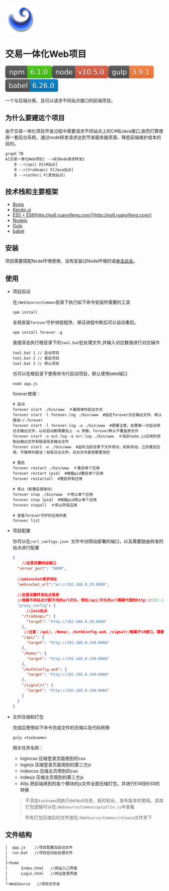![logo](assets/logo.png)



# 交易一体化Web项目

![npm](assets/npm-6.1.0-brightgreen.svg)![node](assets/node-v10.5.0-red.svg)![gulp](assets/gulp-3.9.1-orange.svg)![babel](assets/babel-6.26.0-blue.svg)

一个与后端分离，且可以请求不同站点接口的前端项目。



## 为什么要建这个项目

由于交易一体化项目开发过程中需要请求不同站点上的C#和Java接口,故而打算使用一套前台系统，通过node转发请求达到节省服务器资源、降低前端维护成本的目的。

```mermaid
graph TB
A[交易一体化Web项目] -->B{Node请求转发}
    B -->|api| D[C#站点]
    B -->|tradeapi| E[Java站点]
    B -->|other| F[其他站点]
```



## 技术栈和主要框架

- [Boxjs](http://192.168.0.178:8080/doc/index.html#/api/Box)
- [Kendo ui](https://www.telerik.com/kendo-ui-html-framework-opt)
- [ES5 + ES6]()[http://es6.ruanyifeng.com/](http://es6.ruanyifeng.com/)
- [Nodejs]([http://nodejs.cn/](http://nodejs.cn/))
- [Gulp](https://www.gulpjs.com.cn/)
- [babel](https://www.babeljs.cn/)



## 安装

项目需要搭配Node环境使用，没有安装过Node环境的请[单击此处](https://www.runoob.com/nodejs/nodejs-install-setup.html)。



## 使用

- 项目启动

  在`/WebSource/Common`目录下执行如下命令安装所需要的工具

  ```shell
  npm install 
  ```

  全局安装`forever`守护进程程序，保证进程中断后可以自动重启。

  ```shell
  npm install forever -g
  ```

  直接双击执行根目录下的`tool.bat`批处理文件,并输入对应数值进行对应操作

  ```shell
  tool.bat 1 // 启动项目
  tool.bat 2 // 重启项目
  tool.bat 3 // 停止项目
  ```

  

  也可以在根目录下使用命令行启动项目，默认使用`8000`端口

  ```shell
  node app.js
  ```

  forever使用：

  ```shell
  # 启动
  forever start ./bin/www  ＃最简单的启动方式
  forever start -l forever.log ./bin/www  #指定forever日志输出文件，默认路径~/.forever
  forever start -l forever.log -a ./bin/www  #需要注意，如果第一次启动带日志输出文件，以后启动都需要加上 -a 参数，forever默认不覆盖原文件
  forever start -o out.log -e err.log ./bin/www  ＃指定node.js应用的控制台输出文件和错误信息输出文件
  forever start -w ./bin/www  #监听当前目录下文件改动，如有改动，立刻重启应用，不推荐的做法！如有日志文件，日志文件是频繁更改的
  
  # 重启
  forever restart ./bin/www  ＃重启单个应用
  forever restart [pid]  #根据pid重启单个应用
  forever restartall  #重启所有应用
  
  # 停止（和重启很类似）
  forever stop ./bin/www  ＃停止单个应用
  forever stop [pid]  #根据pid停止单个应用
  forever stopall  ＃停止所有应用
  
  # 查看forever守护的应用列表
  forever list
  ```

  

- 项目配置

  你可以在`/url_configs.json `文件中对网站部署的端口，以及需要路由转发的站点进行配置

  ```json
  {
      //这里设置网站端口
    "server_port": "8000",
      
  	//websocket请求地址
    "websocket_url":"ws://192.168.0.29:8090",
      
    //这里设置转发站点信息
    //根据不同站点分配不同的url开头，例如/api/开头的url需要代理到http://192.168.0.149:8068这台服务器
    "proxy_config": {
        //java站点
      "/tradeapi/": {
        "target": "http://192.168.0.29:8090"
      },
       //注意：/api/、/Home/、/AuthConfig.axd、/signalr/都属于C#接口，需要配置相同站点
      "/api/": {
        "target": "http://192.168.0.149:8068"
      },
      "/Home/": {
        "target": "http://192.168.0.149:8068"
      },
      "/AuthConfig.axd": {
        "target": "http://192.168.0.149:8068"
      },
      "/signalr/": {
        "target": "http://192.168.0.149:8068"
      }
    }
  }
  ```

  

- 文件压缩和打包

  完成后使用如下命令完成文件的压缩以及代码转换

  ```shell
  gulp <taskname>
  ```

  相关任务名称：

  - logincss   压缩登录页面用到的css
  - loginjs   压缩登录页面用到的第三方js
  - indexcss   压缩主页用到的css
  - indexjs   压缩主页用到的第三方js
  - Alljs    把前端用到的各个模块的js文件全部压缩打包，并进行ES6到ES5的转换

  > 不添加`taskname`则执行default任务，耗时较长，发布版本时使用。具体打包逻辑可以在`/WebSource/Common/gulpfile.js`中查看
  >
  > 所有打包压缩后的文件放在`/WebSource/Common/release`文件夹下

  

## 文件结构

```
│  app.js    //项目配置及启动文件
│  run.bat   //项目启动批处理文件
│  
├─home
│      Index.html   //网站入口界面
│      Login.html   //网站登录界面
│      
└─WebSource	  //项目文件夹
```



